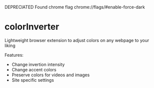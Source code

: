 DEPRECIATED
Found chrome flag chrome://flags/#enable-force-dark

# colorInverter

Lightweight browser extension to adjust colors on any webpage to your liking

Features:
* Change invertion intensity
* Change accent colors
* Preserve colors for videos and images
* Site specific settings
